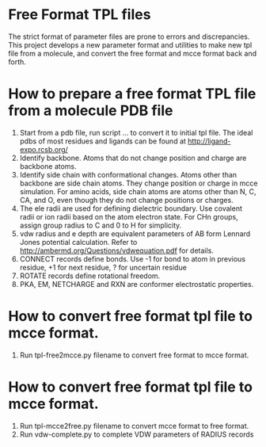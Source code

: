 # Free Format TPL files
The strict format of parameter files are prone to errors and discrepancies. This project develops a new parameter
format and utilities to make new tpl file from a molecule, and convert the free format and mcce format back and forth.

# How to prepare a free format TPL file from a molecule PDB file
1. Start from a pdb file, run script ... to convert it to initial tpl file. The ideal pdbs of most residues and ligands
can be found at http://ligand-expo.rcsb.org/
2. Identify backbone. Atoms that do not change position and charge are backbone atoms.
3. Identify side chain with conformational changes. Atoms other than backbone are side chain atoms. They
change position or charge in mcce simulation. For amino acids, side chain atoms are atoms other than
N, C, CA, and O, even though they do not change positions or charges.
4. The ele radii are used for defining dielectric boundary. Use covalent radii or ion radii based on the atom
electron state. For CHn groups, assign group radius to C and 0 to H for simplicity.
5. vdw radius and e depth are equivalent parameters of AB form Lennard Jones potential calculation. Refer to
http://ambermd.org/Questions/vdwequation.pdf for details.
6. CONNECT records define bonds. Use -1 for bond to atom in previous residue, +1 for next residue, ? for uncertain
residue
7. ROTATE records define rotational freedom.
8. PKA, EM, NETCHARGE and RXN are conformer electrostatic properties.

# How to convert free format tpl file to mcce format.
1. Run tpl-free2mcce.py filename to convert free format to mcce format.

# How to convert free format tpl file to mcce format.
1. Run tpl-mcce2free.py filename to convert mcce format to free format.
2. Run vdw-complete.py to complete VDW parameters of RADIUS records